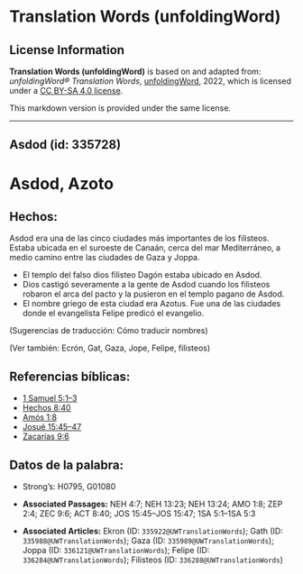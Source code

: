 # Translation Words (unfoldingWord)

## License Information

**Translation Words (unfoldingWord)** is based on and adapted from: _unfoldingWord® Translation Words_, [unfoldingWord](https://unfoldingword.org/utw), 2022, which is licensed under a [CC BY-SA 4.0 license](https://creativecommons.org/licenses/by-sa/4.0/legalcode.en).

This markdown version is provided under the same license.



--------------------------------

## Asdod (id: 335728)

Asdod, Azoto
============

Hechos:
-------

Asdod era una de las cinco ciudades más importantes de los filisteos. Estaba ubicada en el suroeste de Canaán, cerca del mar Mediterráneo, a medio camino entre las ciudades de Gaza y Joppa.

* El templo del falso dios filisteo Dagón estaba ubicado en Asdod.
* Dios castigó severamente a la gente de Asdod cuando los filisteos robaron el arca del pacto y la pusieron en el templo pagano de Asdod.
* El nombre griego de esta ciudad era Azotus. Fue una de las ciudades donde el evangelista Felipe predicó el evangelio.

(Sugerencias de traducción: Cómo traducir nombres)

(Ver también: Ecrón, Gat, Gaza, Jope, Felipe, filisteos)

Referencias bíblicas:
---------------------

* [1 Samuel 5:1–3](https://ref.ly/1Sam5:1-1Sam5:3)
* [Hechos 8:40](https://ref.ly/Acts8:40)
* [Amós 1:8](https://ref.ly/Amos1:8)
* [Josué 15:45–47](https://ref.ly/Josh15:45-Josh15:47)
* [Zacarías 9:6](https://ref.ly/Zech9:6)

Datos de la palabra:
--------------------

* Strong’s: H0795, G01080

* **Associated Passages:** NEH 4:7; NEH 13:23; NEH 13:24; AMO 1:8; ZEP 2:4; ZEC 9:6; ACT 8:40; JOS 15:45–JOS 15:47; 1SA 5:1–1SA 5:3
* **Associated Articles:** Ekron (ID: `335922@UWTranslationWords`); Gath (ID: `335988@UWTranslationWords`); Gaza (ID: `335989@UWTranslationWords`); Joppa (ID: `336121@UWTranslationWords`); Felipe (ID: `336284@UWTranslationWords`); Filisteos (ID: `336288@UWTranslationWords`)

